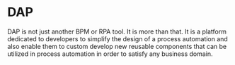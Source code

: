 # DAP
DAP is not just another BPM or RPA tool. It is more than that. It is a platform dedicated to developers to simplify the design of a process automation and also enable them to custom develop new reusable components that can be utilized in process automation in order to satisfy any business domain. 
